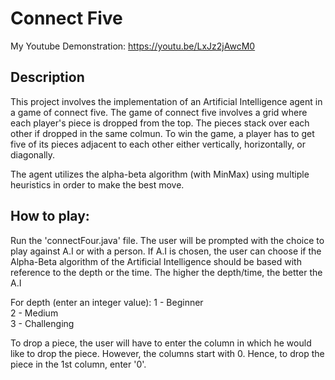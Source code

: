 # Connect Five

My Youtube Demonstration: https://youtu.be/LxJz2jAwcM0

## Description
This project involves the implementation of an Artificial Intelligence agent in a game of connect five. The game of connect five involves a grid where each player's piece is dropped from the top. The pieces stack over each other if dropped in the same colmun. To win the game, a player has to get five of its pieces adjacent to each other either vertically, horizontally, or diagonally.

The agent utilizes the alpha-beta algorithm (with MinMax) using multiple heuristics in order to make the best move.

## How to play:

Run the 'connectFour.java' file. The user will be prompted with the choice to play against A.I or with a person. If A.I is chosen, the user can choose if the Alpha-Beta algorithm of the Artificial Intelligence should be based with reference to the depth or the time. The higher the depth/time, the better the A.I

For depth (enter an integer value):
1 - Beginner  
2 - Medium  
3 - Challenging  

To drop a piece, the user will have to enter the column in which he would like to drop the piece. However, the columns start with 0.
Hence, to drop the piece in the 1st column, enter '0'.

